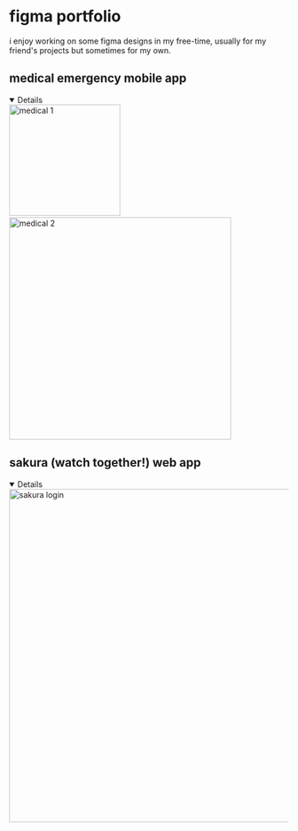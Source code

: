 # figma portfolio

i enjoy working on some figma designs in my free-time, usually for my friend's projects but sometimes for my own.


## medical emergency mobile app
<details open>
<img src="https://github.com/subrami/figma-portfolio/blob/main/medical.png?raw=true" alt="medical 1" width="200"/> &nbsp; 
<img src="https://github.com/subrami/figma-portfolio/blob/main/medical%20(1).png" alt="medical 2" width="400"/>

</details>

## sakura (watch together!) web app
<details open>
<img src="https://github.com/subrami/figma-portfolio/blob/main/Sakura%20Prototype%20-%20Login.png" alt="sakura login" width="600"/>
</details>
